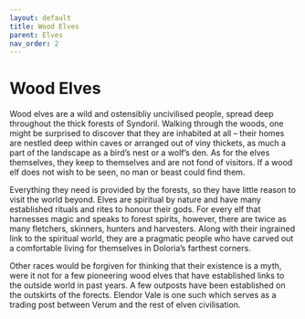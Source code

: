 ```yaml
---
layout: default
title: Wood Elves
parent: Elves
nav_order: 2
---
```


# Wood Elves

Wood elves are a wild and ostensibliy uncivilised people, spread deep throughout the thick forests of Syndoril. Walking through the woods, one might be surprised to discover that they are inhabited at all – their homes are nestled deep within caves or arranged out of viny thickets, as much a part of the landscape as a bird’s nest or a wolf’s den. As for the elves themselves, they keep to themselves and are not fond of visitors. If a wood elf does not wish to be seen, no man or beast could find them.

Everything they need is provided by the forests, so they have little reason to visit the world beyond. Elves are spiritual by nature and have many established rituals and rites to honour their gods. For every elf that harnesses magic and speaks to forest spirits, however, there are twice as many fletchers, skinners, hunters and harvesters. Along with their ingrained link to the spiritual world, they are a pragmatic people who have carved out a comfortable living for themselves in Doloria’s farthest corners.

Other races would be forgiven for thinking that their existence is a myth, were it not for a few pioneering wood elves that have established links to the outside world in past years. A few outposts have been established on the outskirts of the forects. Elendor Vale is one such which serves as a trading post between Verum and the rest of elven civilisation.